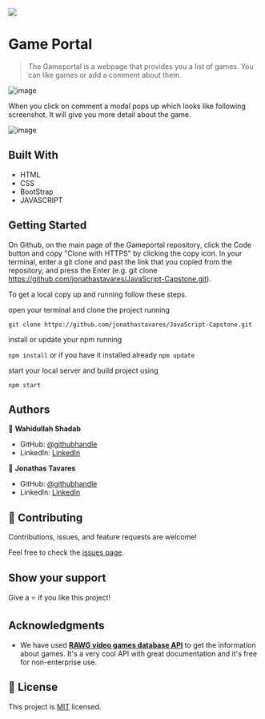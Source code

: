 ![](https://img.shields.io/badge/Microverse-blueviolet)

# Game Portal

> The Gameportal is a webpage that provides you a list of games. You can like games or add a comment about them. 

![image](https://user-images.githubusercontent.com/51750930/138415049-82be2524-1868-4588-b048-7f0b4ad7c2c5.png)

When you click on comment a modal pops up which looks like following screenshot. It will give you more detail about the game.

![image](https://user-images.githubusercontent.com/51750930/138415418-96ded9c0-6fbe-4e99-995d-b449ba61ee48.png)

## Built With

- HTML 
- CSS
- BootStrap
- JAVASCRIPT


## Getting Started

On Github, on the main page of the Gameportal repository, click the Code button and copy "Clone with HTTPS" by clicking the copy icon.
In your terminal, enter a git clone and past the link that you copied from the repository, and press the   Enter
(e.g. git clone https://github.com/jonathastavares/JavaScript-Capstone.git).

To get a local copy up and running follow these steps.

open your terminal and clone the project running 

`git clone https://github.com/jonathastavares/JavaScript-Capstone.git`

install or update your npm running

`npm install` or if you have it installed already `npm update`

start your local server and build project using

`npm start`

## Authors

👤 **Wahidullah Shadab**

- GitHub: [@githubhandle](https://github.com/shadabwahidullah)
- LinkedIn: [LinkedIn](https://www.linkedin.com/in/wahidullah-shadab-2712031a3)

👤 **Jonathas Tavares**

- GitHub: [@githubhandle](https://github.com/jonathastavares)
- LinkedIn: [LinkedIn](https://www.linkedin.com/in/jonathas-tavares-24b8bba3/)

## 🤝 Contributing

Contributions, issues, and feature requests are welcome!

Feel free to check the [issues page](../../issues/).

## Show your support

Give a ⭐️ if you like this project!

## Acknowledgments

- We have used **[RAWG video games database API](https://rawg.io/apidocs)** to get the information about games. It's a very cool API with great documentation and it's free for non-enterprise use. 


## 📝 License

This project is [MIT](./MIT.md) licensed.
